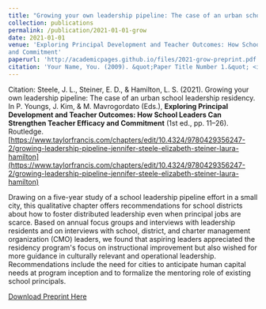 ```yaml
---
title: "Growing your own leadership pipeline: The case of an urban school leadership residency"
collection: publications
permalink: /publication/2021-01-01-grow
date: 2021-01-01
venue: 'Exploring Principal Development and Teacher Outcomes: How School Leaders Can Strengthen Teacher Efficacy 
and Commitment'
paperurl: 'http://academicpages.github.io/files/2021-grow-preprint.pdf'
citation: 'Your Name, You. (2009). &quot;Paper Title Number 1.&quot; <i>Journal 1</i>. 1(1).'
---
```


Citation: Steele, J. L., Steiner, E. D., & Hamilton, L. S. (2021). Growing your own leadership pipeline: The case of an urban school leadership residency. 
In P. Youngs, J. Kim, & M. Mavrogordato (Eds.), **Exploring Principal Development and Teacher Outcomes: How School Leaders Can Strengthen Teacher Efficacy 
and Commitment** (1st ed., pp. 11–26). Routledge. 
[https://www.taylorfrancis.com/chapters/edit/10.4324/9780429356247-2/growing-leadership-pipeline-jennifer-steele-elizabeth-steiner-laura-hamilton](https://www.taylorfrancis.com/chapters/edit/10.4324/9780429356247-2/growing-leadership-pipeline-jennifer-steele-elizabeth-steiner-laura-hamilton)

Drawing on a five-year study of a school leadership pipeline effort in a small city, 
this qualitative chapter offers recommendations for school districts about how to foster distributed 
leadership even when principal jobs are scarce. Based on annual focus groups and interviews with 
leadership residents and on interviews with school, district, and charter management organization (CMO)
leaders, we found that aspiring leaders appreciated the residency program's focus on instructional 
improvement but also wished for more guidance in culturally relevant and operational leadership. 
Recommendations include the need for cities to anticipate human capital needs at program inception 
and to formalize the mentoring role of existing school principals.

[Download Preprint Here](http://academicpages.github.io/files/2021-grow-preprint.pdf)